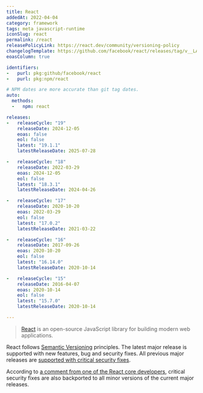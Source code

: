 ```yaml
---
title: React
addedAt: 2022-04-04
category: framework
tags: meta javascript-runtime
iconSlug: react
permalink: /react
releasePolicyLink: https://react.dev/community/versioning-policy
changelogTemplate: https://github.com/facebook/react/releases/tag/v__LATEST__
eoasColumn: true

identifiers:
-   purl: pkg:github/facebook/react
-   purl: pkg:npm/react

# NPM dates are more accurate than git tag dates.
auto:
  methods:
  -   npm: react

releases:
-   releaseCycle: "19"
    releaseDate: 2024-12-05
    eoas: false
    eol: false
    latest: "19.1.1"
    latestReleaseDate: 2025-07-28

-   releaseCycle: "18"
    releaseDate: 2022-03-29
    eoas: 2024-12-05
    eol: false
    latest: "18.3.1"
    latestReleaseDate: 2024-04-26

-   releaseCycle: "17"
    releaseDate: 2020-10-20
    eoas: 2022-03-29
    eol: false
    latest: "17.0.2"
    latestReleaseDate: 2021-03-22

-   releaseCycle: "16"
    releaseDate: 2017-09-26
    eoas: 2020-10-20
    eol: false
    latest: "16.14.0"
    latestReleaseDate: 2020-10-14

-   releaseCycle: "15"
    releaseDate: 2016-04-07
    eoas: 2020-10-14
    eol: false
    latest: "15.7.0"
    latestReleaseDate: 2020-10-14

---
```


> [React](https://react.dev/) is an open-source JavaScript library for building modern web
> applications.

React follows [Semantic Versioning](https://semver.org/) principles. The latest major
release is supported with new features, bug and security fixes. All previous major
releases are [supported with critical security fixes](https://react.dev/community/versioning-policy#stable-releases).

According to [a comment from one of the React core developers](https://github.com/reactjs/react.dev/issues/1745#issuecomment-857172083),
critical security fixes are also backported to all minor versions of the current
major releases.
